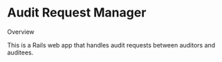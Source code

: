 # Audit Request Manager

Overview

This is a Rails web app that handles audit requests between auditors and auditees.
